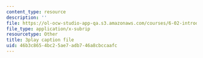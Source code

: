 ```yaml
---
content_type: resource
description: ''
file: https://ol-ocw-studio-app-qa.s3.amazonaws.com/courses/6-02-introduction-to-eecs-ii-digital-communication-systems-fall-2012/46b3c8654bc25ae7adb746a8cbccaafc_EG6PPYma050.vtt
file_type: application/x-subrip
resourcetype: Other
title: 3play caption file
uid: 46b3c865-4bc2-5ae7-adb7-46a8cbccaafc
---
```

